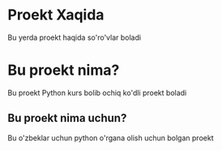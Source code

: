 # Proekt Xaqida
Bu yerda proekt haqida so'ro'vlar boladi
# Bu proekt nima?
Bu proekt Python kurs bolib ochiq ko'dli proekt boladi
## Bu proekt nima uchun?
Bu o'zbeklar uchun python o'rgana olish uchun bolgan proekt